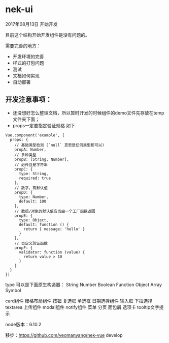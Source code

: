 # nek-ui
2017年08月13日 开始开发

目前这个结构开始开发组件是没有问题的。

需要完善的地方：
- 开发环境的完善
- 样式的打包问题
- 测试
- 文档如何实现
- 自动部署

## 开发注意事项：
- 还没想好怎么整理文档，所以暂时开发的时候组件的demo文件先存放在temp文件夹下面；
- props一定要指定验证规格 如下
```
Vue.component('example', {
  props: {
    // 基础类型检测 (`null` 意思是任何类型都可以)
    propA: Number,
    // 多种类型
    propB: [String, Number],
    // 必传且是字符串
    propC: {
      type: String,
      required: true
    },
    // 数字，有默认值
    propD: {
      type: Number,
      default: 100
    },
    // 数组/对象的默认值应当由一个工厂函数返回
    propE: {
      type: Object,
      default: function () {
        return { message: 'hello' }
      }
    },
    // 自定义验证函数
    propF: {
      validator: function (value) {
        return value > 10
      }
    }
  }
})
```
type 可以是下面原生构造器：
String
Number
Boolean
Function
Object
Array
Symbol


card组件
栅格布局组件
按钮
复选框
单选框
日期选择组件
输入框
下拉选择
textarea
上传组件
modal组件
notify组件
菜单
分页
面包屑
选项卡
tooltip文字提示


node版本：6.10.2

移步：https://github.com/yeomanyang/nek-vue develop

